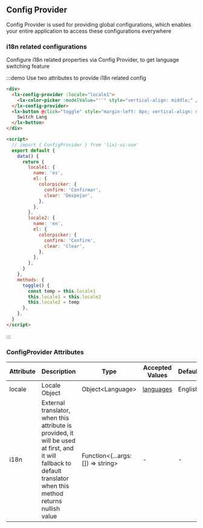 ## Config Provider

Config Provider is used for providing global configurations, which enables your entire application to access these configurations everywhere

### i18n related configurations

Configure i18n related properties via Config Provider, to get language switching feature

:::demo Use two attributes to provide i18n related config

```html
<div>
  <lx-config-provider :locale="locale1">
    <lx-color-picker :modelValue="''" style="vertical-align: middle;" />
  </lx-config-provider>
  <lx-button @click="toggle" style="margin-left: 8px; vertical-align: middle;">
    Switch Lang
  </lx-button>
</div>

<script>
  // import { ConfigProvider } from 'lixi-ui-vue'
  export default {
    data() {
      return {
        locale1: {
          name: 'es',
          el: {
            colorpicker: {
              confirm: 'Confirmar',
              clear: 'Despejar',
            },
          },
        },
        locale2: {
          name: 'en',
          el: {
            colorpicker: {
              confirm: 'Confirm',
              clear: 'Clear',
            },
          },
        },
      }
    },
    methods: {
      toggle() {
        const temp = this.locale1
        this.locale1 = this.locale2
        this.locale2 = temp
      },
    },
  }
</script>
```

:::

### ConfigProvider Attributes

| Attribute | Description                                                                                                                                                       | Type                                 | Accepted Values                                                                         | Default |
| --------- | ----------------------------------------------------------------------------------------------------------------------------------------------------------------- | ------------------------------------ | --------------------------------------------------------------------------------------- | ------- |
| locale    | Locale Object                                                                                                                                                     | Object\<Language\>                   | [languages](https://github.com/lixi-ui-vue/lixi-ui-vue/tree/dev/packages/locale/lang) | English |
| i18n      | External translator, when this attribute is provided, it will be used at first, and it will fallback to default translator when this method returns nullish value | Function\<(...args: []) =\> string\> | -                                                                                       | -       |
